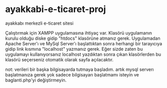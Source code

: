 # ayakkabi-e-ticaret-proj
 ayakkabı merkezli e-ticaret sitesi

 Çalıştırmak için XAMPP uygulamasına ihtiyaç var. Klasörü uygulamanın kurulu olduğu diske gidip  "htdocs" klasörüne atmanız gerek. Uygulamadan Apache Server'ı ve MySql Server'ı başlattıktan sonra herhangi bir tarayıcıya gidip link kısmına "localhost" yazmanız gerek. Eğer sizde zaten bu uygulamayı kullanıyorsanız localhost yazdıktan sonra çıkan klasörlerden bu klasörü seçerseniz otomatik olarak sayfa açılacaktır.

 not: verileri bir başka bilgisayarda tutmaya başladım. artık mysql serverı başlatmanıza gerek yok sadece bilgisayarı başlatmamı isteyin ve baglanti.php'yi değiştirmeyin.
